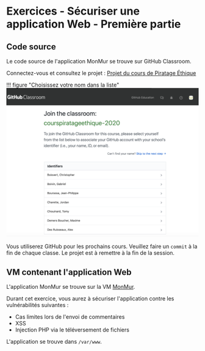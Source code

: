 # Exercices - Sécuriser une application Web - Première partie

## Code source  

Le code source de l'application MonMur se trouve sur GitHub Classroom.

Connectez-vous et consultez le projet : [Projet du cours de Piratage Éthique](https://classroom.github.com/a/pn91WHmc)  

!!! figure "Choisissez votre nom dans la liste"  
    ![22-github-classroom](../images/2020/08/22-github-classroom.png)  

Vous utiliserez GitHub pour les prochains cours. Veuillez faire un `commit` à la fin de chaque classe. Le projet est à remettre à la fin de la session.  

## VM contenant l'application Web  

L'application MonMur se trouve sur la VM [MonMur](../labo/Installation_MonMur_VirtualBox.md).

Durant cet exercice, vous aurez à sécuriser l'application contre les vulnérabilités suivantes :  

- Cas limites lors de l'envoi de commentaires  
- XSS  
- Injection PHP via le téléversement de fichiers  

L'application se trouve dans `/var/www`.
